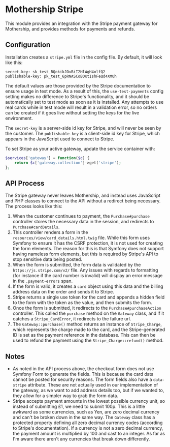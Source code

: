 # Mothership Stripe

This module provides an integration with the Stripe payment gateway for Mothership, and provides methods for payments and refunds.

## Configuration
Installation creates a `stripe.yml` file in the config file. By default, it will look like this:

    secret-key: sk_test_BQokikJOvBiI2HlWgH4olfQ2
    publishable-key: pk_test_6pRNASCoBOKtIshFeQd4XMUh

The default values are those provided by the Stripe documentation to ensure usage in test mode. As a result of this, the `use-test-payments` config setting makes no difference to Stripe's functionality, and it should be automatically set to test mode as soon as it is installed.
Any attempts to use real cards while in test mode will result in a validation error, so no orders can be created if it goes live without setting the keys for the live environment.

The `secret-key` is a server-side id key for Stripe, and will never be seen by the customer.
The `publishable-key` is a client-side id key for Stripe, which appears in the JavaScript used to connect to Stripe.

To set Stripe as your active gateway, update the service container with:

```php
$services['gateway'] = function($c) {
    return $c['gateway.collection']->get('stripe');
};
```

## API Process
The Stripe gateway never leaves Mothership, and instead uses JavaScript and PHP classes to connect to the API without a redirect being necessary. The process looks like this:

1. When the customer continues to payment, the `Purchase#purchase` controller stores the necessary data in the session, and redirects to `Purchase#cardDetails`.
1. This controller renders a form in the `resources/view/card_details.html.twig` file. While this form uses Symfony to ensure it has the CSRF protection, it is not used for creating the form elements. The reason for this is that Symfony does not support having nameless form elements, but this is required by Stripe's API to stop sensitive data being posted.
1. When the form is submitted, the form data is validated by the `https://js.stripe.com/v2/` file. Any issues with regards to formatting (for instance if the card number is invalid) will display an error message in the `.payment-errors` span.
1. If the form is valid, it creates a `card` object using this data and the billing address data on the order and sends it to Stripe.
1. Stripe returns a single use token for the card and appends a hidden field to the form with the token as the value, and then submits the form.
1. Once the form is submitted, it redirects to the `Purchase#purchaseAction` controller. This called the `purchase` method on the `Gateway` class, and if it catches a `Stripe_CardError`, it redirects to the failure url.
1. The `Gateway::purchase()` method returns an instance of `Stripe_Charge`, which represents the charge made to the card, and the Stripe-generated ID is set as the payment reference in the database. This can then be used to refund the payment using the `Stripe_Charge::refund()` method.

## Notes

* As noted in the API process above, the checkout form does not use Symfony Form to generate the fields. This is because the card data cannot be posted for security reasons. The form fields also have a `data-stripe` attribute. These are not actually used in our implementation of the gateway, as we want to add address details too, but if we wanted to, they allow for a simpler way to grab the form data.
* Stripe accepts payment amounts in the lowest possible currency unit, so instead of submitting £1, we need to submit 100p. This is a little awkward as some currencies, such as Yen, are zero decimal currency and can't be broken down in the same way. The `Gateway` class has a protected property defining all zero decimal currency codes (according to Stripe's documentation). If a currency is not a zero decimal currency, the payment amount is multiplied by 100 and cast to an integer. As far as I'm aware there aren't any currencies that break down differently.